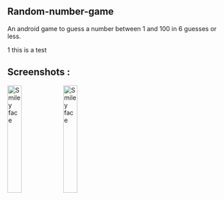 ## Random-number-game
An android game to guess a number between 1 and 100 in 6 guesses or less.

1 this is a test
## Screenshots :
<p float="left">
  <img src="https://img.gadgethacks.com/img/74/60/63656114260444/0/get-
  screenshot-editing-feature-from-android-pie-any-phone.w1456.jpg" alt="Smiley face" style="float:left;marging-right:10px;" width="25%" />
<img src="https://img.gadgethacks.com/img/74/60/63656114260444/0/
get-screenshot-editing-feature-from-android-pie-any-phone.w1456.jpg"
alt="Smiley face" style="float:left;marging-right:10px;" width="25%" />
</p>
